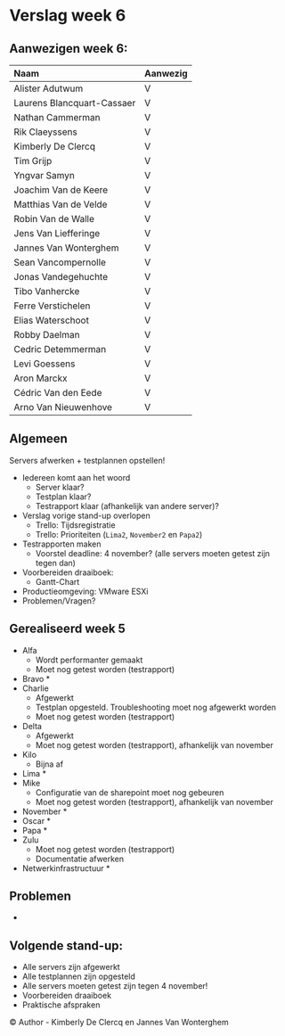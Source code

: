 # Verslag week 6 

## Aanwezigen week 6:
| Naam                          | Aanwezig |
| :---                          | :---   |
| Alister Adutwum               | V |
| Laurens Blancquart-Cassaer    | V |
| Nathan Cammerman              | V |
| Rik Claeyssens                | V |
| Kimberly De Clercq            | V |
| Tim Grijp                     | V |
| Yngvar Samyn                  | V |
| Joachim Van de Keere          | V |
| Matthias Van de Velde         | V |
| Robin Van de Walle            | V |
| Jens Van Liefferinge          | V |
| Jannes Van Wonterghem         | V |
| Sean Vancompernolle           | V |
| Jonas Vandegehuchte           | V |
| Tibo Vanhercke                | V |
| Ferre Verstichelen            | V |
| Elias Waterschoot             | V |
| Robby Daelman                 | V |
| Cedric Detemmerman            | V |
| Levi Goessens                 | V |
| Aron Marckx                   | V |
| Cédric Van den Eede           | V |
| Arno Van Nieuwenhove          | V |

## Algemeen

Servers afwerken + testplannen opstellen!

- Iedereen komt aan het woord
    - Server klaar?
    - Testplan klaar?
    - Testrapport klaar (afhankelijk van andere server)?
- Verslag vorige stand-up overlopen
    - Trello: Tijdsregistratie
    - Trello: Prioriteiten (`Lima2`, `November2` en `Papa2`)
- Testrapporten maken
    - Voorstel deadline: 4 november? (alle servers moeten getest zijn tegen dan)
- Voorbereiden draaiboek: 
    - Gantt-Chart
- Productieomgeving: VMware ESXi
- Problemen/Vragen?

## Gerealiseerd week 5
* Alfa
  * Wordt performanter gemaakt
  * Moet nog getest worden (testrapport)
* Bravo 
  *  
* Charlie 
  * Afgewerkt
  * Testplan opgesteld. Troubleshooting moet nog afgewerkt worden
  * Moet nog getest worden (testrapport)
* Delta 
  * Afgewerkt
  * Moet nog getest worden (testrapport), afhankelijk van november
* Kilo 
  * Bijna af
* Lima 
  * 
* Mike 
  * Configuratie van de sharepoint moet nog gebeuren
  * Moet nog getest worden (testrapport), afhankelijk van november
* November 
  * 
* Oscar 
  * 
* Papa 
  * 
* Zulu 
  * Moet nog getest worden (testrapport) 
  * Documentatie afwerken
* Netwerkinfrastructuur 
  * 

## Problemen
- 

## Volgende stand-up:
- Alle servers zijn afgewerkt
- Alle testplannen zijn opgesteld
- Alle servers moeten getest zijn tegen 4 november!
- Voorbereiden draaiboek
- Praktische afspraken

© Author - Kimberly De Clercq en Jannes Van Wonterghem